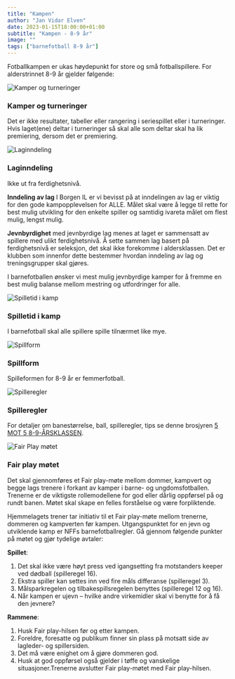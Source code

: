 ```yaml
---
title: "Kampen"
author: "Jan Vidar Elven"
date: 2023-01-15T18:00:00+01:00
subtitle: "Kampen - 8-9 år"
image: ""
tags: ["barnefotball 8-9 år"]
---
```


Fotballkampen er ukas høydepunkt for store og små fotballspillere. For alderstrinnet 8-9 år gjelder følgende:

![Kamper og turneringer](/img/Ikon_Kamper%20og%20turneringer.png)

### Kamper og turneringer

Det er ikke resultater, tabeller eller rangering i seriespillet eller i turneringer. Hvis laget(ene) deltar i turneringer så skal alle som deltar skal ha lik premiering, dersom det er premiering.

![Laginndeling](/img/Ikon_Laginndeling.png)

### Laginndeling

Ikke ut fra ferdighetsnivå.

**Inndeling av lag** I Borgen IL er vi bevisst på at inndelingen av lag er viktig for den gode kampopplevelsen for ALLE. Målet skal være å legge til rette for best mulig utvikling for den enkelte spiller og samtidig ivareta målet om flest mulig, lengst mulig.

**Jevnbyrdighet** med jevnbyrdige lag menes at laget er sammensatt av spillere med ulikt ferdighetsnivå. Å sette sammen lag basert på ferdighetsnivå er seleksjon, det skal ikke forekomme i aldersklassen. Det er klubben som innenfor dette bestemmer hvordan inndeling av lag og treningsgrupper skal gjøres.

I barnefotballen ønsker vi mest mulig jevnbyrdige kamper for å fremme en best mulig balanse mellom mestring og utfordringer for alle.

![Spilletid i kamp](/img/Ikon_Spilletid%20i%20kamp.png)

### Spilletid i kamp

I barnefotball skal alle spillere spille tilnærmet like mye.

![Spillform](/img/Ikon_Spillform.png)

### Spillform

Spilleformen for 8-9 år er femmerfotball.

![Spilleregler](/img/dommerfløyte.png)

### Spilleregler

For detaljer om banestørrelse, ball, spilleregler, tips se denne brosjyren [5 MOT 5 8-9-ÅRSKLASSEN](https://www.fotball.no/globalassets/barn-og-ungdom/spillformbrosjyrer/nff-spillformbrosjyre-5mot5.pdf).

![Fair Play møtet](/img/FPmøtet-ikon.jpg)

### Fair play møtet

Det skal gjennomføres et Fair play-møte mellom dommer, kampvert og begge lags trenere i forkant av kamper i barne- og ungdomsfotballen. Trenerne er de viktigste rollemodellene for god eller dårlig oppførsel på og rundt banen. Møtet skal skape en felles forståelse og være forpliktende.

Hjemmelagets trener tar initiativ til et Fair play-møte mellom trenerne, dommeren og kampverten før kampen. Utgangspunktet for en jevn og utviklende kamp er NFFs barnefotballregler. Gå gjennom følgende punkter på møtet og gjør tydelige avtaler:

**Spillet**:

1. Det skal ikke være høyt press ved igangsetting fra motstanders keeper ved dødball (spilleregel 16).
2. Ekstra spiller kan settes inn ved fire måls differanse (spilleregel 3).
3. Målsparkregelen og tilbakespillsregelen benyttes (spilleregel 12 og 16).
4. Når kampen er ujevn – hvilke andre virkemidler skal vi benytte for å få den jevnere?

**Rammene**:

1. Husk Fair play-hilsen før og etter kampen.
2. Foreldre, foresatte og publikum finner sin plass på motsatt side av lagleder- og spillersiden.
3. Det må være enighet om å gjøre dommeren god.
4. Husk at god oppførsel også gjelder i tøffe og vanskelige situasjoner.Trenerne avslutter Fair play-møtet med Fair play-hilsen.